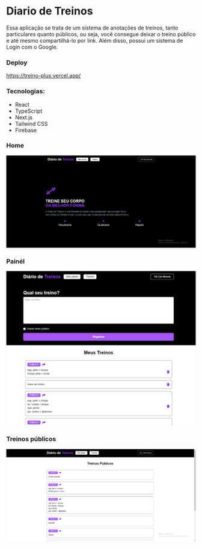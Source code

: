 <h1>Diario de Treinos</h1>

<p>Essa aplicação se trata de um sistema de anotações de treinos, tanto particulares quanto públicos, ou seja, você consegue deixar o treino público e até mesmo compartilhá-lo por link. Além disso, possui um sistema de Login com o Google.
</p>

<h3>Deploy</h3>
<a href="https://treino-plus.vercel.app/" target="_blank">https://treino-plus.vercel.app/</a>

<h3>Tecnologias:</h3>
<ul>
  <li>React</li>
  <li>TypeScript</li>
  <li>Next.js</li>
  <li>Tailwind CSS</li>
  <li>Firebase</li>
</ul>

<h3>Home</h3>
<img alt="imagem da home" src="./src/assets/img1.png" />



<h3>Painél</h3>
<img alt="imagem do painel" src="./src/assets/img2.jfif" />



<h3>Treinos públicos</h3>
<img alt="imagem da home" src="./src/assets/img3.png" />
